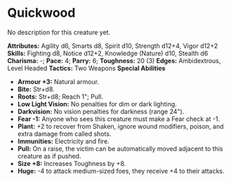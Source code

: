 # Quickwood

No description for this creature yet.

**Attributes:** Agility d6, Smarts d8, Spirit d10, Strength d12+4, Vigor
d12+2
**Skills:** Fighting d8, Notice d12+2, Knowledge (Nature) d10, Stealth
d6
**Charisma:** -; **Pace:** 4; **Parry:** 6; **Toughness:** 20 (3)
**Edges:** Ambidextrous, Level Headed
**Tactics:** Two Weapons
**Special Abilities**

- **Armour +3:** Natural armour.
- **Bite:** Str+d8.
- **Roots:** Str+d8; Reach 1"; Pull.
- **Low Light Vision:** No penalties for dim or dark lighting.
- **Darkvision:** No vision penalties for darkness (range 24").
- **Fear -1:** Anyone who sees this creature must make a Fear check at
-1.
- **Plant:** +2 to recover from Shaken, ignore wound modifiers, poison,
and extra damage from called shots.
- **Immunities:** Electricity and fire.
- **Pull:** On a raise, the victim can be automatically moved adjacent
to this creature as if pushed.
- **Size +8:** Increases Toughness by +8.
- **Huge:** -4 to attack medium-sized foes, they receive +4 to their
attacks.

